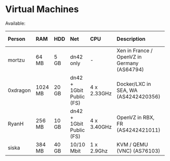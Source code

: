 # Virtual Machines

Available:

| Person        | RAM     | HDD   | Net        | CPU         | Description                | No. Available
|:------------- |:------  |:----- |:---------- |:----------  |:-------------------------- |:--------------------------|
| mortzu        | 64 MB   | 5 GB  | dn42 only  | -           | Xen in France / OpenVZ in Germany (AS64794) |?|
| 0xdragon      | 1024 MB | 20 GB | dn42 + 1Gbit Public (FS) | 4 x 2.33GHz | Docker/LXC in SEA, WA (AS4242420356) |?|
| RyanH         | 256 MB | 10 GB | dn42 + 1Gbit Public (FS) | 4 x 3.40GHz | OpenVZ in RBX, FR (AS4242421011) |12|
|siska 	        | 384 MB  | 40 GB | 10/10 Mbit | 1 x 2.9Ghz  | KVM / QEMU (VNC) (AS76103) | 0 |